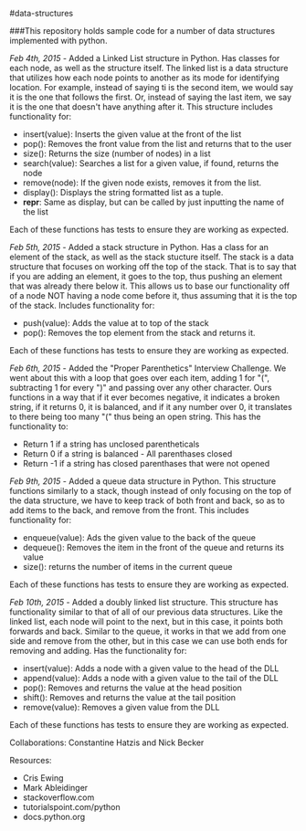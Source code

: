 #data-structures

###This repository holds sample code for a number of data structures implemented with python.

*Feb 4th, 2015* - Added a Linked List structure in Python. Has classes for each node, as well as the structure itself.
                  The linked list is a data structure that utilizes how each node points to another as its mode for
                  identifying location. For example, instead of saying ti is the second item, we would say it is the one that
                  follows the first. Or, instead of saying the last item, we say it is the one that doesn't have anything
                  after it. This structure includes functionality for:
                      <ul>
                      <li>insert(value): Inserts the given value at the front of the list</li>
                      <li>pop(): Removes the front value from the list and returns that to the user</li>
                      <li>size(): Returns the size (number of nodes) in a list</li>
                      <li>search(value): Searches a list for a given value, if found, returns the node</li>
                      <li>remove(node): If the given node exists, removes it from the list.</li>
                      <li>display(): Displays the string formatted list as a tuple.</li>
                      <li>__repr__: Same as display, but can be called by just inputting the name of the list</li>
                      </ul>
                  <p>Each of these functions has tests to ensure they are working as expected.</p>
*Feb 5th, 2015* - Added a stack structure in Python. Has a class for an element of the stack, as well as the stack stucture itself.
                  The stack is a data structure that focuses on working off the top of the stack. That is
                  to say that if you are adding an element, it goes to the top, thus pushing an element that was
                  already there below it. This allows us to base our functionality off of a node NOT having a node
                  come before it, thus assuming that it is the top of the stack. Includes functionality for:
                      <ul>
                      <li>push(value): Adds the value at to top of the stack</li>
                      <li>pop(): Removes the top element from the stack and returns it.</li>
                      </ul>
                  <p>Each of these functions has tests to ensure they are working as expected.</p>
*Feb 6th, 2015* - Added the "Proper Parenthetics" Interview Challenge. We went about this with a loop
                  that goes over each item, adding 1 for "(", subtracting 1 for every ")" and passing
                  over any other character. Ours functions in a way that if it ever becomes negative, it
                  indicates a broken string, if it returns 0, it is balanced, and if it any number over 0,
                  it translates to there being too many "(" thus being an open string. This has the functionality to:
                      <ul>
                      <li>Return 1 if a string has unclosed parentheticals</li>
                      <li>Return 0 if a string is balanced - All parenthases closed</li>
                      <li>Return -1 if a string has closed parenthases that were not opened</li>
                      </ul>
*Feb 9th, 2015* - Added a queue data structure in Python. This structure functions similarly to a stack, though
                  instead of only focusing on the top of the data structure, we have to keep track of both front
                  and back, so as to add items to the back, and remove from the front. This includes functionality for:
                      <ul>
                      <li>enqueue(value): Ads the given value to the back of the queue</li>
                      <li>dequeue(): Removes the item in the front of the queue and returns its value</li>
                      <li>size(): returns the number of items in the current queue</li>
                      </ul>
                    <p>Each of these functions has tests to ensure they are working as expected.</p>
*Feb 10th, 2015* - Added a doubly linked list structure. This structure has functionality similar to that of
                   all of our previous data structures. Like the linked list, each node will point to the next,
                   but in this case, it points both forwards and back. Similar to the queue, it works in that we add
                   from one side and remove from the other, but in this case we can use both ends for removing and adding.
                   Has the functionality for:
                      <ul>
                      <li>insert(value): Adds a node with a given value to the head of the DLL</li>
                      <li>append(value): Adds a node with a given value to the tail of the DLL</li>
                      <li>pop(): Removes and returns the value at the head position</li>
                      <li>shift(): Removes and returns the value at the tail position</li>
                      <li>remove(value): Removes a given value from the DLL</li>
                      </ul>
                    <p>Each of these functions has tests to ensure they are working as expected.</p>


Collaborations:
Constantine Hatzis and Nick Becker


Resources:
<ul>
<li>Cris Ewing</li>
<li>Mark Ableidinger</li>
<li>stackoverflow.com</li>
<li>tutorialspoint.com/python</li>
<li>docs.python.org</li>
</ul>
